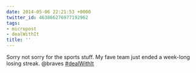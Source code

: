 ```yaml
---
date: 2014-05-06 22:21:53 +0000
twitter_id: 463866276977192962
tags:
- micropost
- dealWithIt
title: ''
---
```


Sorry not sorry for the sports stuff. My fave team just ended a week-long losing streak. @braves [#dealWithIt](https://twitter.com/hashtag/dealWithIt)
